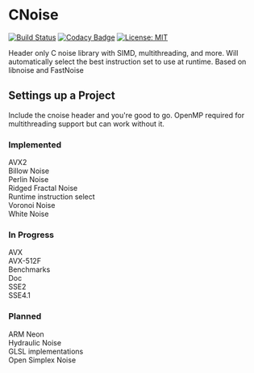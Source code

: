 # CNoise

[![Build Status](https://travis-ci.org/Zalrioth/cnoise.svg?branch=master)](https://travis-ci.org/Zalrioth/cnoise)
[![Codacy Badge](https://api.codacy.com/project/badge/Grade/cec66d7aa0304d15ade4ac7b8a0aff95)](https://www.codacy.com/manual/Zalrioth/cnoise?utm_source=github.com&amp;utm_medium=referral&amp;utm_content=Zalrioth/cnoise&amp;utm_campaign=Badge_Grade)
[![License: MIT](https://img.shields.io/badge/License-MIT-yellow.svg)](https://opensource.org/licenses/MIT)

Header only C noise library with SIMD, multithreading, and more. Will automatically select the best instruction set to use at runtime. Based on libnoise and FastNoise

## Settings up a Project

Include the cnoise header and you're good to go. OpenMP required for multithreading support but can work without it.

### Implemented

AVX2<br/>
Billow Noise<br/>
Perlin Noise<br/>
Ridged Fractal Noise<br/>
Runtime instruction select<br/>
Voronoi Noise<br/>
White Noise<br/>

### In Progress

AVX<br/>
AVX-512F<br/>
Benchmarks<br/>
Doc<br/>
SSE2<br/>
SSE4.1<br/>

### Planned

ARM Neon<br/>
Hydraulic Noise<br/>
GLSL implementations<br/>
Open Simplex Noise<br/>
